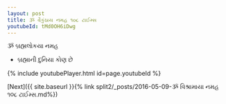 ```yaml
---
layout: post
title: ૐ વૈકુંઠાય નમહ ૧૦૮ ટાઈમ્સ
youtubeId: tMd0OH6iDwg
---
```

 
 
 ૐ બ્રહ્મલોકયા નમહ  
 
 -  બ્રહ્માની દુનિયા કોણ છે 
 
  
 
  
 
 
 
 
 
 


{% include youtubePlayer.html id=page.youtubeId %}
 
[Next]({{ site.baseurl }}{% link  split2/_posts/2016-05-09-ૐ વિશ્રામાયા નમહ ૧૦૮ ટાઈમ્સ.md%})
 
